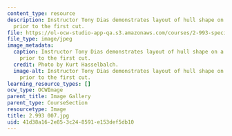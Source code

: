 ```yaml
---
content_type: resource
description: Instructor Tony Dias demonstrates layout of hull shape on a wood block
  prior to the first cut.
file: https://ol-ocw-studio-app-qa.s3.amazonaws.com/courses/2-993-special-topics-in-mechanical-engineering-the-art-and-science-of-boat-design-january-iap-2007/41d38a162e853c248591e153def5db10_2993007.jpg
file_type: image/jpeg
image_metadata:
  caption: Instructor Tony Dias demonstrates layout of hull shape on a wood block
    prior to the first cut.
  credit: Photo by Kurt Hasselbalch.
  image-alt: Instructor Tony Dias demonstrates layout of hull shape on a wood block
    prior to the first cut.
learning_resource_types: []
ocw_type: OCWImage
parent_title: Image Gallery
parent_type: CourseSection
resourcetype: Image
title: 2.993 007.jpg
uid: 41d38a16-2e85-3c24-8591-e153def5db10
---
```

